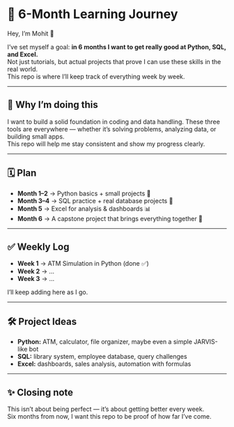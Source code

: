 # 🚀 6-Month Learning Journey  

Hey, I’m Mohit 👋  

I’ve set myself a goal: **in 6 months I want to get really good at Python, SQL, and Excel.**  
Not just tutorials, but actual projects that prove I can use these skills in the real world.  
This repo is where I’ll keep track of everything week by week.  

---

## 🎯 Why I’m doing this  
I want to build a solid foundation in coding and data handling. These three tools are everywhere — whether it’s solving problems, analyzing data, or building small apps.  
This repo will help me stay consistent and show my progress clearly.  

---

## 🗓️ Plan  

- **Month 1–2** → Python basics + small projects 🐍  
- **Month 3–4** → SQL practice + real database projects 💾  
- **Month 5** → Excel for analysis & dashboards 📊  
- **Month 6** → A capstone project that brings everything together 🌟  

---

## ✅ Weekly Log  

- **Week 1** → ATM Simulation in Python (done ✅)  
- **Week 2** → …  
- **Week 3** → …  

I’ll keep adding here as I go.  

---

## 🛠️ Project Ideas  

- **Python:** ATM, calculator, file organizer, maybe even a simple JARVIS-like bot  
- **SQL:** library system, employee database, query challenges  
- **Excel:** dashboards, sales analysis, automation with formulas  

---

## ✨ Closing note  
This isn’t about being perfect — it’s about getting better every week.  
Six months from now, I want this repo to be proof of how far I’ve come.  
